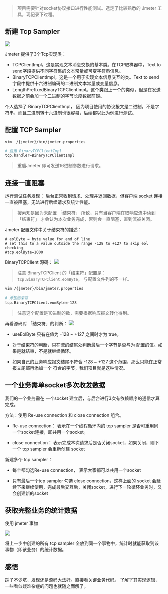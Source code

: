 > 项目需要针对socket协议接口进行性能测试。选定了比较熟悉的 Jmeter 工具，现记录下过程。

## 新建 Tcp Sampler
![](https://yangc91.oss-cn-hongkong.aliyuncs.com/imgs/20190507232039.png)

Jmeter 提供了3个Tcp实现类：

  * TCPClientImpl。这是实现文本消息交换的基本类。在TCP取样器中，Text to send字段提供不同字符集的文本常量或可变字符串信息。
  * BinaryTCPClientImpl。这是一个用于实现文本信息交互的类。Text to send字段中提供十六进制编码的二进制文本常量或变量信息。
  * LengthPrefixedBinaryTCPClientImpl。这个类跟上一个的类似，但是在发送数据之前会加一个二进制的字节长度数据前辍。
 
个人选择了 BinaryTCPClientImpl， 因为项目使用的协议报文是二进制，不是字符串，而且二进制转十六进制也很容易，后续都以此为例进行测试。


## 配置 TCP Sampler

``` bash
vim  /{jmeter}/bin/jmeter.properties

# 启用 BinaryTCPClientImpl 
tcp.handler=BinaryTCPClientImpl
```

> 重启Jmeter 即可发送16进制参数进行请求。

## 连接一直阻塞

运行测试任务发现： 后台正常收到请求、处理并返回数据，但客户端 socket 连接一直被阻塞，无法进行后续请求及统计性能。

> 搜索知是因为未配置 「结束符」 所致，只有当客户端在取响应流中读到 「结束符」 才会认为本次业务完成，否则会一直阻塞，直到流被关闭。


Jmeter 配置文件中关于结束符的描述：
```
# eolByte = byte value for end of line
# set this to a value outside the range -128 to +127 to skip eol checking
#tcp.eolByte=1000
```
BinaryTCPClient 源码：
![](https://yangc91.oss-cn-hongkong.aliyuncs.com/imgs/20190507234421.png)

> 注意 BinaryTCPClient 的「结束符」配置是： `tcp.BinaryTCPClient.eomByte`， 与配置文件列的不一样。

```bash
vim /{jmeter}/bin/jmeter.properties

# 添加结束符
tcp.BinaryTCPClient.eomByte=-128
```
> 注意这个配置是10进制的数，需要根据响应报文转化得到。

再看源码对 「结束符」的判断：
![](https://yangc91.oss-cn-hongkong.aliyuncs.com/imgs/20190507235036.png)

   * useEolByte  只有在值为 -128 ~ +127 之间时才为 true。
 
   * 对于结束符的判断，只在流的结尾处判断最后一个字节是否与为 配置的值。如果是就结束，不是就继续循环。
 
  * 如果自己的业务响应报文结尾不符合 -128 ~ +127 这个范围，那么只能在正常报文尾部再添加一个 符合的字节，我们项目就是这种情况。

## 一个业务需单socket多次收发数据

我们的一个业务需在 一个socket 建立后，与后台进行3次有依赖顺序的通信才算完成。

方法：使用 Re-use connection 和 close connection 组合。

  * Re-use connection： 表示在一个线程循环内的 tcp sampler 是否可重用同一个socket连接，即共用一个socket。

  * close connection： 表示完成本次请求后是否关闭socket，如果关闭，则下一个 tcp sampler 会重新创建 socket

新建多个 tcp sampler：

  * 每个都勾选Re-use connection， 表示大家都可以共用一个socket

  * 只有最后一个tcp sampler 勾选 close connection，这样上面的 socket 会延续下来继续使用，完成最后交互后，关闭socket，进行下一轮循环业务时，又会创建新的socket


## 获取完整业务的统计数据

使用 jmeter 事物

![](https://yangc91.oss-cn-hongkong.aliyuncs.com/imgs/20190508001102.png)

将上一步中创建的所有 tcp sampler 全放到同一个事物中，统计时就能获取到该事物（即该业务）的统计数据。

## 感悟

踩了不少坑，发现还是源码大法好。直接看关键业务代码。 了解了其实现逻辑，一些看似疑难杂症的问题也就随之而解了。